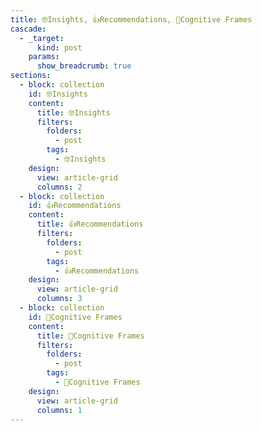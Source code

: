 ```yaml
---
title: 🤓Insights, 👍Recommendations, 🧠Cognitive Frames
cascade:
  - _target:
      kind: post
    params:
      show_breadcrumb: true
sections:
  - block: collection
    id: 🤓Insights
    content:
      title: 🤓Insights
      filters:
        folders:
          - post
        tags:
	      - 🤓Insights
    design:
      view: article-grid
      columns: 2
  - block: collection
    id: 👍Recommendations
    content:
      title: 👍Recommendations
      filters:
        folders:
          - post
        tags:
	      - 👍Recommendations
    design:
      view: article-grid
      columns: 3
  - block: collection
    id: 🧠Cognitive Frames
    content:
      title: 🧠Cognitive Frames
      filters:
        folders:
          - post
        tags:
	      - 🧠Cognitive Frames
    design:
      view: article-grid
      columns: 1
---
```



<!-- [🧱 Build your pages with blocks: no-code required! | Hugo Blox Docs](https://docs.hugoblox.com/getting-started/page-builder/#listing-view) -->